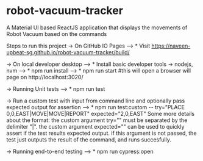 # robot-vacuum-tracker
A Material UI based ReactJS application that displays the movements of Robot Vacuum based on the commands

Steps to run this project
-> On GitHub IO Pages
--> * Visit https://naveen-upbeat-sg.github.io/robot-vacuum-tracker/build/


-> On local developer desktop
--> * Install basic developer tools -> nodejs, nvm
--> * npm run install
--> * npm run start #this will open a browser will page on  http://localhost:3020/

-> Running Unit tests
--> * npm run test

-> Run a custom test with input from command line and optionally pass expected output for assertion
--> * npm run test:custom --  try="PLACE 0,0,EAST|MOVE|MOVE|REPORT" expected="2,0,EAST"
Some more details about the format:
the custom argument try="<List of commands>" must be separated by the delimiter "|".
the custom argument expected="<OUTPUT>" can be used to quickly assert if the test results expected output.
if this argument is not passed, the test just outputs the result of the command, and runs succesfully.

-> Running end-to-end testing
--> * npm run cypress:open